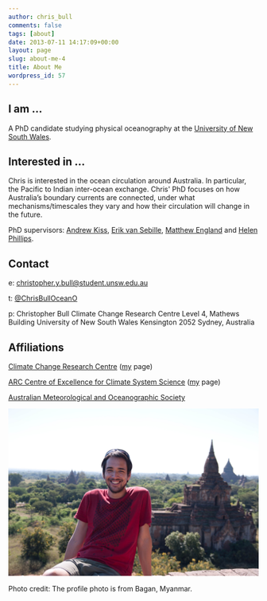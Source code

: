 ```yaml
---
author: chris_bull
comments: false
tags: [about]
date: 2013-07-11 14:17:09+00:00
layout: page
slug: about-me-4
title: About Me
wordpress_id: 57
---
```


## I am ...
A PhD candidate studying physical oceanography at the [University of New South Wales](http://www.unsw.edu.au).


## Interested in ...
Chris is interested in the ocean circulation around Australia. In particular, the Pacific to Indian inter-ocean exchange. Chris' PhD focuses on how Australia’s boundary currents are connected, under what mechanisms/timescales they vary and how their circulation will change in the future.

PhD supervisors: [Andrew Kiss](https://research.unsw.edu.au/people/dr-andrew-kiss), [Erik van Sebille](http://www.erik.vansebille.com/science/), [Matthew England](http://web.science.unsw.edu.au/~matthew/) and [Helen Phillips](http://www.imas.utas.edu.au/people/profiles/current-staff/p/helen-phillips).

## Contact
e: christopher.y.bull@student.unsw.edu.au

t: [@ChrisBullOceanO](https://twitter.com/ChrisBullOceanO)

p: Christopher Bull
Climate Change Research Centre
Level 4, Mathews Building
University of New South Wales
Kensington 2052
Sydney, Australia


## Affiliations

[Climate Change Research Centre](http://www.ccrc.unsw.edu.au/) ([my](http://www.ccrc.unsw.edu.au/staff/postgraduate.html) page)

[ARC Centre of Excellence for Climate System Science](http://www.climatescience.org.au/) ([my](http://www.climatescience.org.au/staff/profile/cbull) page)

[Australian Meteorological and Oceanographic Society](http://www.amos.org.au/)

<a href="/images/about_me_picture.jpg"><img src="/images/about_me_picture.jpg"></a>

Photo credit: The profile photo is from Bagan, Myanmar.
